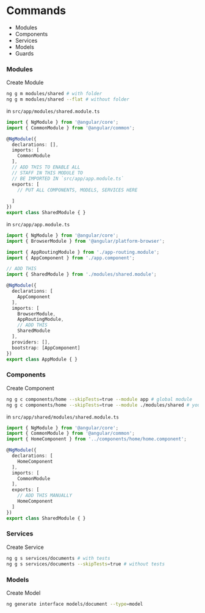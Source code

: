 # Commands
* Modules
* Components
* Services
* Models
* Guards

### Modules
Create Module
```sh
ng g m modules/shared # with folder
ng g m modules/shared --flat # without folder
```
in `src/app/modules/shared.module.ts`
```ts
import { NgModule } from '@angular/core';
import { CommonModule } from '@angular/common';

@NgModule({
  declarations: [],
  imports: [
    CommonModule
  ],
  // ADD THIS TO ENABLE ALL
  // STAFF IN THIS MODULE TO
  // BE IMPORTED IN `src/app/app.module.ts`
  exports: [
    // PUT ALL COMPONENTS, MODELS, SERVICES HERE
  
  ]
})
export class SharedModule { }
```
in `src/app/app.module.ts`
```ts
import { NgModule } from '@angular/core';
import { BrowserModule } from '@angular/platform-browser';

import { AppRoutingModule } from './app-routing.module';
import { AppComponent } from './app.component';

// ADD THIS
import { SharedModule } from './modules/shared.module';

@NgModule({
  declarations: [
    AppComponent
  ],
  imports: [
    BrowserModule,
    AppRoutingModule,
    // ADD THIS
    SharedModule
  ],
  providers: [],
  bootstrap: [AppComponent]
})
export class AppModule { }
```
### Components
Create Component
```sh
ng g c components/home --skipTests=true --module app # global module
ng g c components/home --skipTests=true --module ./modules/shared # your own module
```
in `src/app/shared/modules/shared.module.ts`
```ts
import { NgModule } from '@angular/core';
import { CommonModule } from '@angular/common';
import { HomeComponent } from '../components/home/home.component';

@NgModule({
  declarations: [
    HomeComponent
  ],
  imports: [
    CommonModule
  ],
  exports: [
    // ADD THIS MANUALLY
    HomeComponent
  ]
})
export class SharedModule { }
```
### Services
Create Service
```sh
ng g s services/documents # with tests
ng g s services/documents --skipTests=true # without tests
```
### Models
Create Model
```sh
ng generate interface models/document --type=model
```
